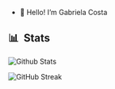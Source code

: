 - 👋 Hello! I’m Gabriela Costa
## 📊 &nbsp;Stats

![Github Stats](https://github-readme-stats.vercel.app/api?username=gaiascosta&hide=contribs,prs&show_icons=true&bg_color=0d1116&title_color=ce09ec&text_color=a4aacb&icon_color=007ec6)

![GitHub Streak](https://github-readme-streak-stats.herokuapp.com/?user=gaiascosta&theme=dark&count_private=true&bg_color=0d1116&title_color=ce09ec&text_color=a4aacb&icon_color=007ec6)
